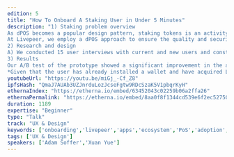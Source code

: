 ```yaml
---
edition: 5
title: "How To Onboard A Staking User in Under 5 Minutes"
description: "1) Staking problem overview
As dPOS becomes a popular design pattern, staking tokens is an activity that end users for dapps and protocols are increasingly exposed to in order to get the required network participation. Since user interfaces for dPoS is still quite new for most, we hope to help you with your own design research by sharing some of our challenges and learnings unique to designing dPoS staking applications.
At Livepeer, we employ a dPOS approach to ensure the quality and security of the video transcoding services that our platform provides. Past studies showed that it took from 30 minutes up to 3 days for new users to figure out how to stake. This led us to ask the question: how can we make the experience so intuitive that even new users can go from signing up with a wallet to staking token in under 5 minutes?
2) Research and design
A) We conducted 15 user interviews with current and new users and constructed a user journey of the current staking experience. B) Noting the pain points and feature requests from these initial talks, we then went on to do competitive analysis across 10 staking apps for prominent blockchain projects, taking inspiration from the best elements of each. C) Due to feedback about user confusion, while navigating our staking app, we asked users to card sort features on the current application to help us redesign information architecture. D) Lastly, we iteratively tested our redesign with clickable prototypes to create a brand new onboarding experience and a brand new staking platform.
3) Results
Our A/B test of the prototype showed a significant improvement in the amount of time it took for users to go from signing up to staking token. 60+% participants were able to complete the new staking prototype in under 5 minutes*!
*Given that the user has already installed a wallet and have acquired Livepeer token."
youtubeUrl: "https://youtu.be/miGj_-Cf_Z8"
ipfsHash: "QmaJ7AUAb3UZJnrduLozJcseFgtw9RDcSzaK5V1pbqrKyH"
ethernaIndex: "https://etherna.io/embed/63452043c02259b06a2ffa26"
ethernaPermalink: "https://etherna.io/embed/8aa0f8f1344cd539e6f2ec52750be219d5a3848610338105424ca9ee89bc3713"
duration: 1189
expertise: "Beginner"
type: "Talk"
track: "UX & Design"
keywords: ['onboarding','livepeer','apps','ecosystem','PoS','adoption','general']
tags: ['UX & Design']
speakers: ['Adam Soffer','Xuan Yue']
---
```

